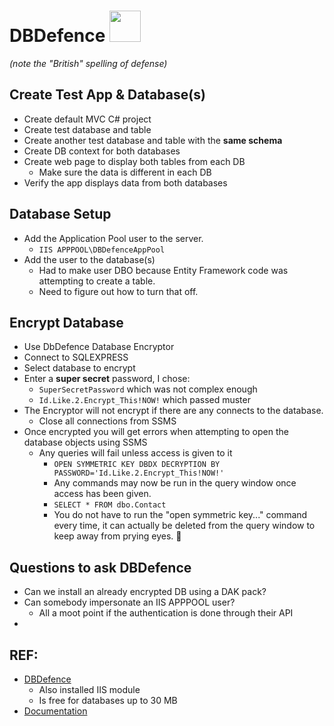 ﻿# DBDefence <img src="https://s7.orientaltrading.com/is/image/OrientalTrading/PDP_VIEWER_IMAGE/d-fence-spirit-signs~13829802" height=50px />
*(note the "British" spelling of defense)*

## Create Test App & Database(s)
* Create default MVC C# project
* Create test database and table
* Create another test database and table with the **same schema**
* Create DB context for both databases
* Create web page to display both tables from each DB
  * Make sure the data is different in each DB
* Verify the app displays data from both databases

## Database Setup
* Add the Application Pool user to the server.
  * `IIS APPPOOL\DBDefenceAppPool`
* Add the user to the database(s)
  * Had to make user DBO because Entity Framework code was attempting to create a table.
  * Need to figure out how to turn that off.

## Encrypt Database

* Use DbDefence Database Encryptor
* Connect to SQLEXPRESS
* Select database to encrypt
* Enter a **super secret** password, I chose:
  * `SuperSecretPassword` which was not complex enough
  * `Id.Like.2.Encrypt_This!NOW!` which passed muster
* The Encryptor will not encrypt if there are any connects to the database.
  * Close all connections from SSMS
* Once encrypted you will get errors when attempting to open the database objects using SSMS
  * Any queries will fail unless access is given to it
    * `OPEN SYMMETRIC KEY DBDX DECRYPTION BY PASSWORD='Id.Like.2.Encrypt_This!NOW!'`
    * Any commands may now be run in the query window once access has been given.
    * `SELECT * FROM dbo.Contact`
    * You do not have to run the "open symmetric key..." command every time, it can actually
      be deleted from the query window to keep away from prying eyes. 👀

## Questions to ask DBDefence

* Can we install an already encrypted DB using a DAK pack?
* Can somebody impersonate an IIS APPPOOL user?
  * All a moot point if the authentication is done through their API
* 

## REF:

* [DBDefence](https://www.database-encryption.com/)
  * Also installed IIS module
  * Is free for databases up to 30 MB
* [Documentation](https://www.database-encryption.com/support/dbdefence-documentation/)